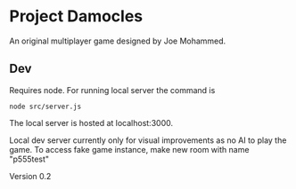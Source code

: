 # Project Damocles
An original multiplayer game designed by Joe Mohammed.


## Dev
Requires node. For running local server the command is
```
node src/server.js
```
The local server is hosted at localhost:3000.


Local dev server currently only for visual improvements as no AI to play the game.
To access fake game instance, make new room with name "p555test"

Version 0.2
